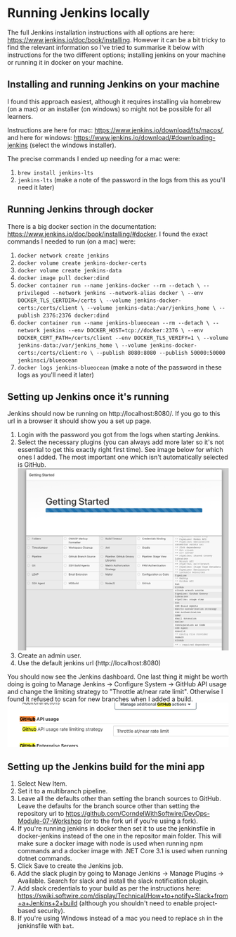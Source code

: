 # Running Jenkins locally
The full Jenkins installation instructions with all options are here: https://www.jenkins.io/doc/book/installing. However it can be a bit tricky to find the relevant information so I've tried to summarise it below with instructions for the two different options; installing jenkins on your machine or running it in docker on your machine.

## Installing and running Jenkins on your machine
I found this approach easiest, although it requires installing via homebrew (on a mac) or an installer (on windows) so might not be possible for all learners.

Instructions are here for mac: https://www.jenkins.io/download/lts/macos/, and here for windows: https://www.jenkins.io/download/#downloading-jenkins (select the windows installer).

The precise commands I ended up needing for a mac were:
1. `brew install jenkins-lts`
2. `jenkins-lts` (make a note of the password in the logs from this as you'll need it later)

## Running Jenkins through docker
There is a big docker section in the documentation: https://www.jenkins.io/doc/book/installing/#docker. I found the exact commands I needed to run (on a mac) were:
1. `docker network create jenkins`
2. `docker volume create jenkins-docker-certs`
3. `docker volume create jenkins-data`
4. `docker image pull docker:dind`
5. `docker container run --name jenkins-docker --rm --detach \
  --privileged --network jenkins --network-alias docker \
  --env DOCKER_TLS_CERTDIR=/certs \
  --volume jenkins-docker-certs:/certs/client \
  --volume jenkins-data:/var/jenkins_home \
  --publish 2376:2376 docker:dind`
6. `docker container run --name jenkins-blueocean --rm --detach \
  --network jenkins --env DOCKER_HOST=tcp://docker:2376 \
  --env DOCKER_CERT_PATH=/certs/client --env DOCKER_TLS_VERIFY=1 \
  --volume jenkins-data:/var/jenkins_home \
  --volume jenkins-docker-certs:/certs/client:ro \
  --publish 8080:8080 --publish 50000:50000 jenkinsci/blueocean`
7. `docker logs jenkins-blueocean` (make a note of the password in these logs as you'll need it later)

## Setting up Jenkins once it's running
Jenkins should now be running on http://localhost:8080/. If you go to this url in a browser it should show you a set up page.
1. Login with the password you got from the logs when starting Jenkins.
2. Select the necessary plugins (you can always add more later so it's not essential to get this exactly right first time). See image below for which ones I added. The most important one which isn't automatically selected is GitHub.
![Jenkins plugins](img/jenkins-plugins.png)
3. Create an admin user.
4. Use the default jenkins url (http://localhost:8080)

You should now see the Jenkins dashboard. One last thing it might be worth doing is going to Manage Jenkins -> Configure System -> GitHub API usage and change the limiting strategy to "Throttle at/near rate limit". Otherwise I found it refused to scan for new branches when I added a build.
![GitHub Api settings](img/jenkins-throttle.png)

## Setting up the Jenkins build for the mini app
1. Select New Item.
2. Set it to a multibranch pipeline.
3. Leave all the defaults other than setting the branch sources to GitHub. Leave the defaults for the branch source other than setting the repository url to https://github.com/CorndelWithSoftwire/DevOps-Module-07-Workshop (or to the fork url if you're using a fork).
4. If you're running jenkins in docker then set it to use the jenkinsfile in docker-jenkins instead of the one in the repositor main folder. This will make sure a docker image with node is used when running npm commands and a docker image with .NET Core 3.1 is used when running dotnet commands.
5. Click Save to create the Jenkins job.
6. Add the slack plugin by going to Manage Jenkins -> Manage Plugins -> Available. Search for slack and install the slack notification plugin.
7. Add slack credentials to your build as per the instructions here: https://swiki.softwire.com/display/Technical/How+to+notify+Slack+from+a+Jenkins+2+build (although you shouldn't need to enable project-based security).
8. If you're using Windows instead of a mac you need to replace `sh` in the jenkinsfile with `bat`.